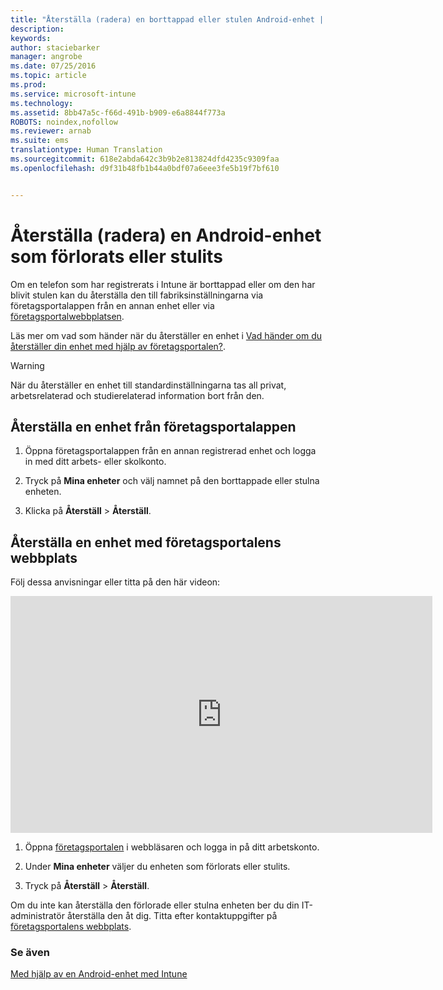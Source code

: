 ```yaml
---
title: "Återställa (radera) en borttappad eller stulen Android-enhet | Microsoft Intune"
description: 
keywords: 
author: staciebarker
manager: angrobe
ms.date: 07/25/2016
ms.topic: article
ms.prod: 
ms.service: microsoft-intune
ms.technology: 
ms.assetid: 8bb47a5c-f66d-491b-b909-e6a8844f773a
ROBOTS: noindex,nofollow
ms.reviewer: arnab
ms.suite: ems
translationtype: Human Translation
ms.sourcegitcommit: 618e2abda642c3b9b2e813824dfd4235c9309faa
ms.openlocfilehash: d9f31b48fb1b44a0bdf07a6eee3fe5b19f7bf610


---
```



# Återställa (radera) en Android-enhet som förlorats eller stulits

Om en telefon som har registrerats i Intune är borttappad eller om den har blivit stulen kan du återställa den till fabriksinställningarna via företagsportalappen från en annan enhet eller via [företagsportalwebbplatsen](http://portal.manage.microsoft.com).

Läs mer om vad som händer när du återställer en enhet i [Vad händer om du återställer din enhet med hjälp av företagsportalen?](what-happens-if-you-reset-your-device-using-the-company-portal-android.md).

> [!WARNING]
> När du återställer en enhet till standardinställningarna tas all privat, arbetsrelaterad och studierelaterad information bort från den.

## Återställa en enhet från företagsportalappen

1.  Öppna företagsportalappen från en annan registrerad enhet och logga in med ditt arbets- eller skolkonto.

2.  Tryck på **Mina enheter** och välj namnet på den borttappade eller stulna enheten.

3.  Klicka på **Återställ** &gt; **Återställ**.

## Återställa en enhet med företagsportalens webbplats

Följ dessa anvisningar eller titta på den här videon:

<iframe width="675" height="379" src="https://www.youtube.com/embed/6e73o7f8gxE" frameborder="0" allowfullscreen></iframe>

1.  Öppna [företagsportalen](http://portal.manage.microsoft.com) i webbläsaren och logga in på ditt arbetskonto.

2.  Under **Mina enheter** väljer du enheten som förlorats eller stulits.

3.  Tryck på **Återställ** &gt; **Återställ**.

Om du inte kan återställa den förlorade eller stulna enheten ber du din IT-administratör återställa den åt dig. Titta efter kontaktuppgifter på [företagsportalens webbplats](http://portal.manage.microsoft.com).

### Se även
[Med hjälp av en Android-enhet med Intune](using-your-android-device-with-intune.md)



<!--HONumber=Jul16_HO4-->


